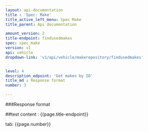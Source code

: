 ```yaml
---
layout: api-documentation
title : 'Spec: Make'
title_active_left_menu: Spec Make
title_parent: Api documentation

amount_version: 2
title-endpoint: findusedmakes
spec: spec_make
version: v1
api: vehicle
dropdown-link: 'v1/api/vehicle/makerepository/findusedmakes'


level: 4
description_edpoint: 'Get makes by ID'
title_md : Response format
number: 3

---
```


###Response format

##test content : {{page.title-endpoint}} 

tab: {{page.number}}